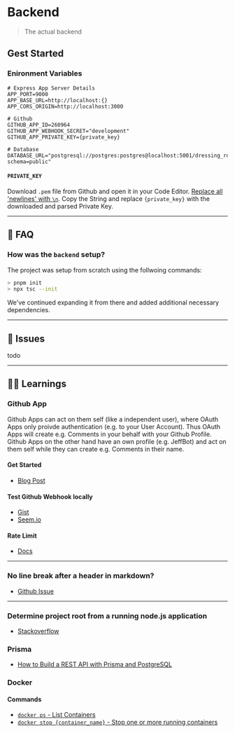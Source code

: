 # Backend

> The actual backend

## Gest Started

### Enironment Variables

```
# Express App Server Details
APP_PORT=9000
APP_BASE_URL=http://localhost:{}
APP_CORS_ORIGIN=http://localhost:3000

# Github
GITHUB_APP_ID=260964
GITHUB_APP_WEBHOOK_SECRET="development"
GITHUB_APP_PRIVATE_KEY={private_key}

# Database
DATABASE_URL="postgresql://postgres:postgres@localhost:5001/dressing_room?schema=public"
```

#### `PRIVATE_KEY `

Download `.pem` file from Github and open it in your Code Editor.
[Replace all 'newlines' with `\n`](https://unix.stackexchange.com/questions/572207/vim-how-to-replace-a-newline-with-the-string-n).
Copy the String and replace `{private_key}` with the downloaded and parsed
Private Key.

---

## 🧐 FAQ

### How was the `backend` setup?

The project was setup from scratch using the follwoing commands:

```bash
> pnpm init
> npx tsc --init
```

We've continued expanding it from there and added additional necessary
dependencies.

---

## 🔴 Issues

todo

---

## 👨‍🏫 Learnings

### Github App

Github Apps can act on them self (like a independent user), where OAuth Apps
only proivde authentication (e.g. to your User Account). Thus OAuth Apps will
create e.g. Comments in your behalf with your Github Profile. Github Apps on the
other hand have an own profile (e.g. JeffBot) and act on them self while they
can create e.g. Comments in their name.

#### Get Started

- [Blog Post](https://medium.com/@knidarkness/creating-a-github-app-with-node-js-3bda731d45b9)

#### Test Github Webhook locally

- [Gist](https://gist.github.com/joyrexus/7898e57be3478b4522ec5654c3cb572e)
- [Seem.io](https://smee.io/)

#### Rate Limit

- [Docs](https://docs.github.com/en/developers/apps/building-github-apps/rate-limits-for-github-apps)

---

### No line break after a header in markdown?

- [Github Issue](https://github.com/prettier/prettier/issues/6491)

---

### Determine project root from a running node.js application

- [Stackoverflow](https://stackoverflow.com/questions/10265798/determine-project-root-from-a-running-node-js-application)

### Prisma

- [How to Build a REST API with Prisma and PostgreSQL](https://www.digitalocean.com/community/tutorials/how-to-build-a-rest-api-with-prisma-and-postgresql)

### Docker

#### Commands

- [`docker ps` - List Containers](https://docs.docker.com/engine/reference/commandline/ps/)
- [`docker stop {container_name}` - Stop one or more running containers](https://docs.docker.com/engine/reference/commandline/stop/)
